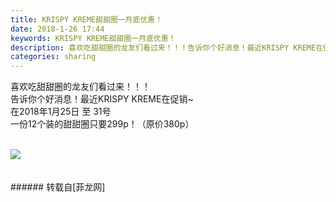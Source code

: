 ```yaml
---
title: KRISPY KREME甜甜圈一月底优惠！
date: 2018-1-26 17:44
keywords: KRISPY KREME甜甜圈一月底优惠！
description: 喜欢吃甜甜圈的龙友们看过来！！！告诉你个好消息！最近KRISPY KREME在促销~在2018年1月25日 至 31号一份12个装的甜甜圈只要299p！（原价380p）
categories: sharing
---
```

<td class="t_f" id="postmessage_1120393">

喜欢吃甜甜圈的龙友们看过来！！！<br/>
告诉你个好消息！最近KRISPY KREME在促销~<br/>
在2018年1月25日 至 31号<br/>
一份12个装的甜甜圈只要299p！（原价380p）<br/>
<br/>

<img aid="752907" data-cf-modified-1da739693b457c36ecf07829-="" file="data/attachment/forum/201801/26/174230ytmq22gdvtgnvhd2.png.thumb.jpg" id="aimg_752907" inpost="1" onclick="" onmouseover="" src="http://www.flw.ph/data/attachment/forum/201801/26/174230ytmq22gdvtgnvhd2.png" style="cursor:pointer" zoomfile="data/attachment/forum/201801/26/174230ytmq22gdvtgnvhd2.png"/>


<br/>
<br/>
<br/>
</td>
###### 转载自[菲龙网]